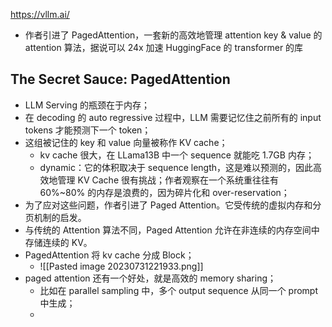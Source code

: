 https://vllm.ai/

- 作者引进了 PagedAttention，一套新的高效地管理 attention key & value 的 attention 算法，据说可以 24x 加速 HuggingFace 的 transformer 的库

## The Secret Sauce: PagedAttention
- LLM Serving 的瓶颈在于内存；
- 在 decoding 的 auto regressive 过程中，LLM 需要记忆住之前所有的 input tokens 才能预测下一个 token；
- 这组被记住的 key 和 value 向量被称作 KV cache；
	- kv cache 很大，在 LLama13B 中一个 sequence 就能吃 1.7GB 内存；
	- dynamic：它的体积取决于 sequence length，这是难以预测的，因此高效地管理 KV Cache 很有挑战；作者观察在一个系统重往往有 60%~80% 的内存是浪费的，因为碎片化和 over-reservation；
- 为了应对这些问题，作者引进了 Paged Attention。它受传统的虚拟内存和分页机制的启发。
- 与传统的 Attention 算法不同，Paged Attention 允许在非连续的内存空间中存储连续的 KV。
- PagedAttention 将 kv cache 分成 Block；
	- ![[Pasted image 20230731221933.png]]
- paged attention 还有一个好处，就是高效的 memory sharing；
	- 比如在 parallel sampling 中，多个 output sequence 从同一个 prompt 中生成；
	- 